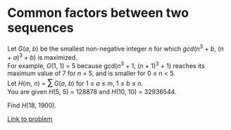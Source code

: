# Common factors between two sequences

<p>Let <var>G</var>(<var>a</var>, <var>b</var>) be the smallest non-negative integer <var>n</var> for which <dfn title="Greatest common divisor">gcd</dfn>(<var>n</var><sup>3</sup> + <var>b</var>, (<var>n</var> + <var>a</var>)<sup>3</sup> + <var>b</var>) is maximized.<br />
For example, <var>G</var>(1, 1) = 5 because gcd(<var>n</var><sup>3</sup> + 1, (<var>n</var> + 1)<sup>3</sup> + 1) reaches its maximum value of 7 for <var>n</var> = 5, and is smaller for 0 ≤ n &lt; 5.<br />
Let <var>H</var>(<var>m</var>, <var>n</var>) = <span style="font-size:larger;"><span style="font-size:larger;">∑</span></span> <var>G</var>(<var>a</var>, <var>b</var>) for 1 ≤ <var>a</var> ≤ <var>m</var>, 1 ≤ <var>b</var> ≤ <var>n</var>.<br />
You are given <var>H</var>(5, 5) = 128878 and <var>H</var>(10, 10) = 32936544.
</p><p>Find <var>H</var>(18, 1900).</p>

[Link to problem](https://projecteuler.net/problem=489)
